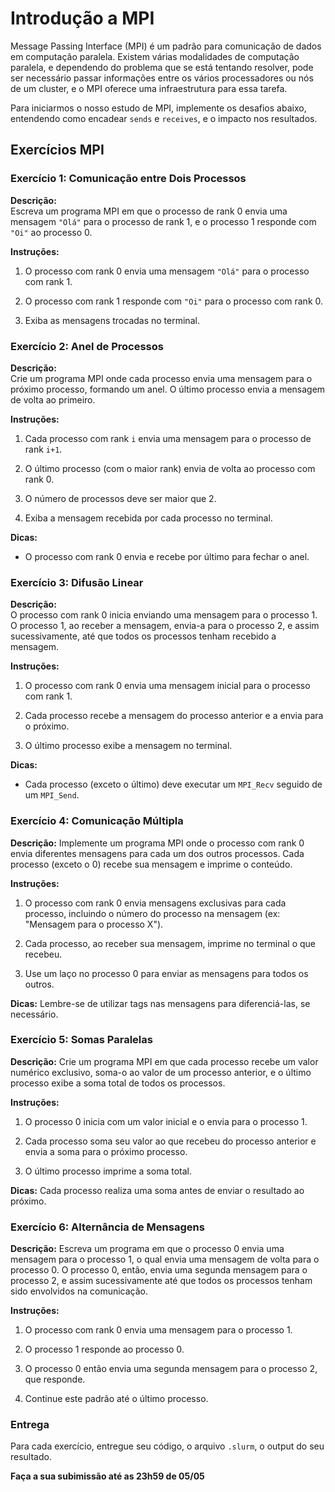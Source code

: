 # Introdução a MPI

Message Passing Interface (MPI) é um padrão para comunicação de dados em computação paralela. Existem várias modalidades de computação paralela, e dependendo do problema que se está tentando resolver, pode ser necessário passar informações entre os vários processadores ou nós de um cluster, e o MPI oferece uma infraestrutura para essa tarefa.

Para iniciarmos o nosso estudo de MPI, implemente os desafios abaixo, entendendo como encadear `sends` e `receives`, e o impacto nos resultados.

## Exercícios MPI

### Exercício 1: Comunicação entre Dois Processos
**Descrição:**  
Escreva um programa MPI em que o processo de rank 0 envia uma mensagem `"Olá"` para o processo de rank 1, e o processo 1 responde com `"Oi"` ao processo 0.

**Instruções:**

1. O processo com rank 0 envia uma mensagem `"Olá"` para o processo com rank 1.

2. O processo com rank 1 responde com `"Oi"` para o processo com rank 0.

3. Exiba as mensagens trocadas no terminal.

### Exercício 2: Anel de Processos
**Descrição:**  
Crie um programa MPI onde cada processo envia uma mensagem para o próximo processo, formando um anel. O último processo envia a mensagem de volta ao primeiro.

**Instruções:**

1. Cada processo com rank `i` envia uma mensagem para o processo de rank `i+1`.

2. O último processo (com o maior rank) envia de volta ao processo com rank 0.

3. O número de processos deve ser maior que 2.

4. Exiba a mensagem recebida por cada processo no terminal.

**Dicas:**
- O processo com rank 0 envia e recebe por último para fechar o anel.

### Exercício 3: Difusão Linear
**Descrição:**  
O processo com rank 0 inicia enviando uma mensagem para o processo 1. O processo 1, ao receber a mensagem, envia-a para o processo 2, e assim sucessivamente, até que todos os processos tenham recebido a mensagem.

**Instruções:**

1. O processo com rank 0 envia uma mensagem inicial para o processo com rank 1.

2. Cada processo recebe a mensagem do processo anterior e a envia para o próximo.

3. O último processo exibe a mensagem no terminal.

**Dicas:**
- Cada processo (exceto o último) deve executar um `MPI_Recv` seguido de um `MPI_Send`.

### Exercício 4: Comunicação Múltipla
**Descrição:**
Implemente um programa MPI onde o processo com rank 0 envia diferentes mensagens para cada um dos outros processos. Cada processo (exceto o 0) recebe sua mensagem e imprime o conteúdo.

**Instruções:**

1. O processo com rank 0 envia mensagens exclusivas para cada processo, incluindo o número do processo na mensagem (ex: "Mensagem para o processo X").

2. Cada processo, ao receber sua mensagem, imprime no terminal o que recebeu.

3. Use um laço no processo 0 para enviar as mensagens para todos os outros.

**Dicas:**
Lembre-se de utilizar tags nas mensagens para diferenciá-las, se necessário.

### Exercício 5: Somas Paralelas
**Descrição:**
Crie um programa MPI em que cada processo recebe um valor numérico exclusivo, soma-o ao valor de um processo anterior, e o último processo exibe a soma total de todos os processos.

**Instruções:**

1. O processo 0 inicia com um valor inicial e o envia para o processo 1.

2. Cada processo soma seu valor ao que recebeu do processo anterior e envia a soma para o próximo processo.

3. O último processo imprime a soma total.

**Dicas:**
Cada processo realiza uma soma antes de enviar o resultado ao próximo.


### Exercício 6: Alternância de Mensagens
**Descrição:** 
Escreva um programa em que o processo 0 envia uma mensagem para o processo 1, o qual envia uma mensagem de volta para o processo 0. O processo 0, então, envia uma segunda mensagem para o processo 2, e assim sucessivamente até que todos os processos tenham sido envolvidos na comunicação.

**Instruções:**

1. O processo com rank 0 envia uma mensagem para o processo 1.

2. O processo 1 responde ao processo 0.

3. O processo 0 então envia uma segunda mensagem para o processo 2, que responde.

4. Continue este padrão até o último processo.

### Entrega

Para cada exercício, entregue seu código, o arquivo `.slurm`, o output do seu resultado.


**Faça a sua subimissão até as 23h59 de 05/05** 